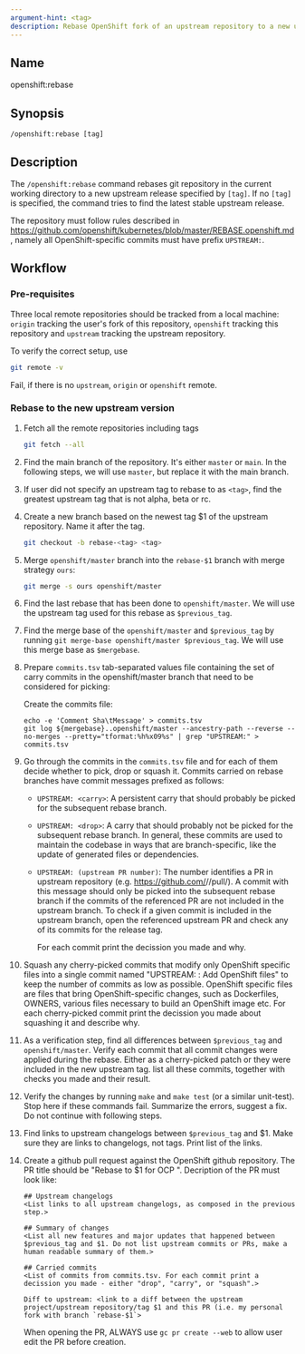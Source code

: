 ```yaml
---
argument-hint: <tag>
description: Rebase OpenShift fork of an upstream repository to a new upstream release.
---
```


## Name
openshift:rebase

## Synopsis
```
/openshift:rebase [tag]
```

## Description

The `/openshift:rebase` command rebases git repository in the current working directory
to a new upstream release specified by `[tag]`. If no `[tag]` is specified, the command
tries to find the latest stable upstream release.

The repository must follow rules described in https://github.com/openshift/kubernetes/blob/master/REBASE.openshift.md,
namely all OpenShift-specific commits must have prefix `UPSTREAM:`.

## Workflow

### Pre-requisites
Three local remote repositories should be tracked from a local machine: `origin`
tracking the user's fork of this repository, `openshift` tracking this
repository and `upstream` tracking the upstream repository.

To verify the correct setup, use
```bash
git remote -v
```

Fail, if there is no `upstream`, `origin` or `openshift` remote.

### Rebase to the new upstream version

1. Fetch all the remote repositories including tags
    ```bash
    git fetch --all
    ```

2. Find the main branch of the repository. It's either `master` or `main`. In the following steps, we will use `master`, but replace it with the main branch.

3. If user did not specify an upstream tag to rebase to as `<tag>`, find the greatest upstream tag that is not alpha, beta or rc.

4. Create a new branch based on the newest tag $1 of the upstream
    repository. Name it after the tag.
    ```bash
    git checkout -b rebase-<tag> <tag>
    ```

5. Merge `openshift/master` branch into the `rebase-$1` branch with merge strategy `ours`:
    ```bash
    git merge -s ours openshift/master
    ```

6. Find the last rebase that has been done to `openshift/master`. We will use the upstream tag used for this rebase as `$previous_tag`.

7. Find the merge base of the `openshift/master` and `$previous_tag` by running `git merge-base openshift/master $previous_tag`. We will use this merge base as `$mergebase`.

8. Prepare `commits.tsv` tab-separated values file containing the set of carry
    commits in the openshift/master branch that need to be considered for picking:

    Create the commits file:
    ```
    echo -e 'Comment Sha\tMessage' > commits.tsv
    git log ${mergebase}..openshift/master --ancestry-path --reverse --no-merges --pretty="tformat:%h%x09%s" | grep "UPSTREAM:" > commits.tsv
    ```

9. Go through the commits in the `commits.tsv` file and for each of them decide
    whether to pick, drop or squash it. Commits carried on rebase branches have commit
    messages prefixed as follows:

    * `UPSTREAM: <carry>`:
        A persistent carry that should probably be picked for the subsequent rebase branch.

    * `UPSTREAM: <drop>`:
        A carry that should probably not be picked for the subsequent rebase branch.
        In general, these commits are used to maintain the codebase in ways that are branch-specific,
        like the update of generated files or dependencies.

    * `UPSTREAM: (upstream PR number)`:
        The number identifies a PR in upstream repository (e.g. https://github.com/<upstream project>/<upstrem repository>/pull/<pr id>).
        A commit with this message should only be picked into the subsequent rebase branch if the commits
        of the referenced PR are not included in the upstream branch. To check if a given commit is included
        in the upstream branch, open the referenced upstream PR and check any of its commits for the release tag.

        For each commit print the decission you made and why.

10. Squash any cherry-picked commits that modify only OpenShift specific files into a single commit named "UPSTREAM: <carry>: Add OpenShift files"
    to keep the number of <carry> commits as low as possible.
    OpenShift specific files are files that bring OpenShift-specific changes, such as Dockerfiles, OWNERS, various files necessary to build an OpenShift image etc.
    For each cherry-picked commit print the decission you made about squashing it and describe why.

11. As a verification step, find all differences between `$previous_tag` and `openshift/master`.
    Verify each commit that all commit changes were applied during the rebase. Either as a cherry-picked patch or they were included in the new upstream tag.
    list all these commits, together with checks you made and their result.

12. Verify the changes by running `make` and `make test` (or a similar unit-test).
    Stop here if these commands fail. Summarize the errors, suggest a fix. Do not continue with following steps.

13. Find links to upstream changelogs between `$previous_tag` and $1.
    Make sure they are links to changelogs, not tags.
    Print list of the links.

14. Create a github pull request against the OpenShift github repository.
    The PR title should be "Rebase to $1 for OCP <current OCP version>".
    Decription of the PR must look like:
    ```
    ## Upstream changelogs
    <List links to all upstream changelogs, as composed in the previous step.>

    ## Summary of changes
    <List all new features and major updates that happened between $previous_tag and $1. Do not list upstream commits or PRs, make a human readable summary of them.>

    ## Carried commits
    <List of commits from commits.tsv. For each commit print a decission you made - either "drop", "carry", or "squash".>

    Diff to upstream: <link to a diff between the upstream project/upstream repository/tag $1 and this PR (i.e. my personal fork with branch `rebase-$1`>
    ```
    When opening the PR, ALWAYS use `gc pr create --web` to allow user edit the PR before creation.

